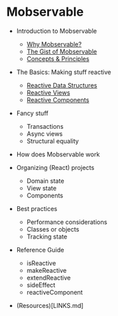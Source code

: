 # Mobservable

* Introduction to Mobservable
  * [Why Mobservable?](README.md)
  * [The Gist of Mobservable](intro/overview.md)
  * [Concepts & Principles](intro/concepts.md)
* The Basics: Making stuff reactive
  * [Reactive Data Structures](core/reactive-state.md)
  * [Reactive Views](core/reactive-views.md)
  * [Reactive Components](core/reactive-component.md)
* Fancy stuff
  * Transactions
  * Async views
  * Structural equality

* How does Mobservable work
* Organizing (React) projects
  * Domain state
  * View state
  * Components
* Best practices
  * Performance considerations
  * Classes or objects
  * Tracking state
* Reference Guide
  * isReactive
  * makeReactive
  * extendReactive
  * sideEffect
  * reactiveComponent
  
* (Resources)[LINKS.md]
